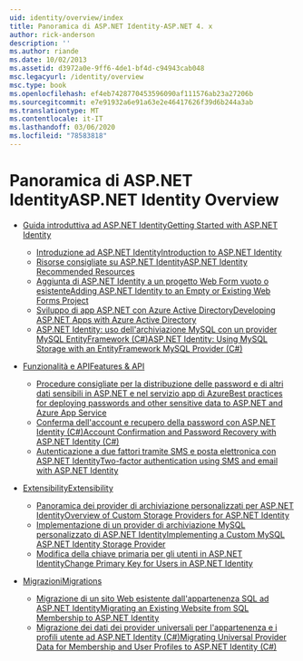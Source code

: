```yaml
---
uid: identity/overview/index
title: Panoramica di ASP.NET Identity-ASP.NET 4. x
author: rick-anderson
description: ''
ms.author: riande
ms.date: 10/02/2013
ms.assetid: d3972a0e-9ff6-4de1-bf4d-c94943cab048
msc.legacyurl: /identity/overview
msc.type: book
ms.openlocfilehash: ef4eb7428770453596090af111576ab23a27206b
ms.sourcegitcommit: e7e91932a6e91a63e2e46417626f39d6b244a3ab
ms.translationtype: MT
ms.contentlocale: it-IT
ms.lasthandoff: 03/06/2020
ms.locfileid: "78583818"
---
```

# <a name="aspnet-identity-overview"></a><span data-ttu-id="f184c-102">Panoramica di ASP.NET Identity</span><span class="sxs-lookup"><span data-stu-id="f184c-102">ASP.NET Identity Overview</span></span>

- [<span data-ttu-id="f184c-103">Guida introduttiva ad ASP.NET Identity</span><span class="sxs-lookup"><span data-stu-id="f184c-103">Getting Started with ASP.NET Identity</span></span>](getting-started/index.md)

    - [<span data-ttu-id="f184c-104">Introduzione ad ASP.NET Identity</span><span class="sxs-lookup"><span data-stu-id="f184c-104">Introduction to ASP.NET Identity</span></span>](getting-started/introduction-to-aspnet-identity.md)
    - [<span data-ttu-id="f184c-105">Risorse consigliate su ASP.NET Identity</span><span class="sxs-lookup"><span data-stu-id="f184c-105">ASP.NET Identity Recommended Resources</span></span>](getting-started/aspnet-identity-recommended-resources.md)
    - [<span data-ttu-id="f184c-106">Aggiunta di ASP.NET Identity a un progetto Web Form vuoto o esistente</span><span class="sxs-lookup"><span data-stu-id="f184c-106">Adding ASP.NET Identity to an Empty or Existing Web Forms Project</span></span>](getting-started/adding-aspnet-identity-to-an-empty-or-existing-web-forms-project.md)
    - [<span data-ttu-id="f184c-107">Sviluppo di app ASP.NET con Azure Active Directory</span><span class="sxs-lookup"><span data-stu-id="f184c-107">Developing ASP.NET Apps with Azure Active Directory</span></span>](getting-started/developing-aspnet-apps-with-windows-azure-active-directory.md)
    - [<span data-ttu-id="f184c-108">ASP.NET Identity: uso dell'archiviazione MySQL con un provider MySQL EntityFramework (C#)</span><span class="sxs-lookup"><span data-stu-id="f184c-108">ASP.NET Identity: Using MySQL Storage with an EntityFramework MySQL Provider (C#)</span></span>](getting-started/aspnet-identity-using-mysql-storage-with-an-entityframework-mysql-provider.md)
- [<span data-ttu-id="f184c-109">Funzionalità e API</span><span class="sxs-lookup"><span data-stu-id="f184c-109">Features & API</span></span>](features-api/index.md)

    - [<span data-ttu-id="f184c-110">Procedure consigliate per la distribuzione delle password e di altri dati sensibili in ASP.NET e nel servizio app di Azure</span><span class="sxs-lookup"><span data-stu-id="f184c-110">Best practices for deploying passwords and other sensitive data to ASP.NET and Azure App Service</span></span>](features-api/best-practices-for-deploying-passwords-and-other-sensitive-data-to-aspnet-and-azure.md)
    - [<span data-ttu-id="f184c-111">Conferma dell'account e recupero della password con ASP.NET Identity (C#)</span><span class="sxs-lookup"><span data-stu-id="f184c-111">Account Confirmation and Password Recovery with ASP.NET Identity (C#)</span></span>](features-api/account-confirmation-and-password-recovery-with-aspnet-identity.md)
    - [<span data-ttu-id="f184c-112">Autenticazione a due fattori tramite SMS e posta elettronica con ASP.NET Identity</span><span class="sxs-lookup"><span data-stu-id="f184c-112">Two-factor authentication using SMS and email with ASP.NET Identity</span></span>](features-api/two-factor-authentication-using-sms-and-email-with-aspnet-identity.md)
- [<span data-ttu-id="f184c-113">Extensibility</span><span class="sxs-lookup"><span data-stu-id="f184c-113">Extensibility</span></span>](extensibility/index.md)

    - [<span data-ttu-id="f184c-114">Panoramica dei provider di archiviazione personalizzati per ASP.NET Identity</span><span class="sxs-lookup"><span data-stu-id="f184c-114">Overview of Custom Storage Providers for ASP.NET Identity</span></span>](extensibility/overview-of-custom-storage-providers-for-aspnet-identity.md)
    - [<span data-ttu-id="f184c-115">Implementazione di un provider di archiviazione MySQL personalizzato di ASP.NET Identity</span><span class="sxs-lookup"><span data-stu-id="f184c-115">Implementing a Custom MySQL ASP.NET Identity Storage Provider</span></span>](extensibility/implementing-a-custom-mysql-aspnet-identity-storage-provider.md)
    - [<span data-ttu-id="f184c-116">Modifica della chiave primaria per gli utenti in ASP.NET Identity</span><span class="sxs-lookup"><span data-stu-id="f184c-116">Change Primary Key for Users in ASP.NET Identity</span></span>](extensibility/change-primary-key-for-users-in-aspnet-identity.md)
- [<span data-ttu-id="f184c-117">Migrazioni</span><span class="sxs-lookup"><span data-stu-id="f184c-117">Migrations</span></span>](migrations/index.md)

    - [<span data-ttu-id="f184c-118">Migrazione di un sito Web esistente dall'appartenenza SQL ad ASP.NET Identity</span><span class="sxs-lookup"><span data-stu-id="f184c-118">Migrating an Existing Website from SQL Membership to ASP.NET Identity</span></span>](migrations/migrating-an-existing-website-from-sql-membership-to-aspnet-identity.md)
    - [<span data-ttu-id="f184c-119">Migrazione dei dati dei provider universali per l'appartenenza e i profili utente ad ASP.NET Identity (C#)</span><span class="sxs-lookup"><span data-stu-id="f184c-119">Migrating Universal Provider Data for Membership and User Profiles to ASP.NET Identity (C#)</span></span>](migrations/migrating-universal-provider-data-for-membership-and-user-profiles-to-aspnet-identity.md)
